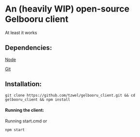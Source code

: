 # An (heavily WIP) open-source Gelbooru client
At least it works

## Dependencies:
[Node](https://nodejs.org)

[Git](https://git-scm.com)

## Installation:
```
git clone https://github.com/tzwel/gelbooru_client.git && cd gelbooru_client && npm install
```

#### Running the client:
Running start.cmd or

```
npm start
```
